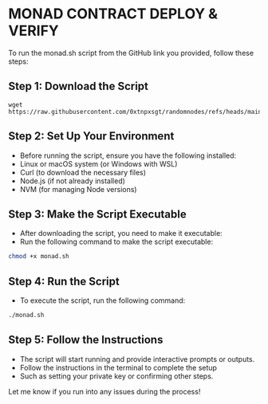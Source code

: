 # MONAD CONTRACT DEPLOY & VERIFY

To run the monad.sh script from the GitHub link you provided, follow these steps:

## Step 1: Download the Script

```
wget https://raw.githubusercontent.com/0xtnpxsgt/randomnodes/refs/heads/main/monad.sh
```
## Step 2: Set Up Your Environment
- Before running the script, ensure you have the following installed:
- Linux or macOS system (or Windows with WSL)
- Curl (to download the necessary files)
- Node.js (if not already installed)
- NVM (for managing Node versions)


## Step 3: Make the Script Executable
- After downloading the script, you need to make it executable:
- Run the following command to make the script executable:
```bash
chmod +x monad.sh
```
## Step 4: Run the Script
- To execute the script, run the following command:
```bash
./monad.sh
```
## Step 5: Follow the Instructions
- The script will start running and provide interactive prompts or outputs. 
- Follow the instructions in the terminal to complete the setup
- Such as setting your private key or confirming other steps.

Let me know if you run into any issues during the process!
